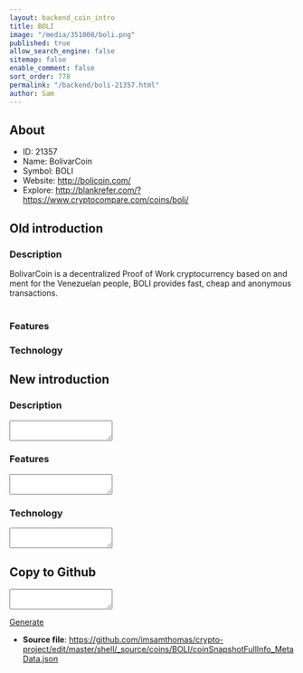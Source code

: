 ```yaml
---
layout: backend_coin_intro
title: BOLI
image: "/media/351008/boli.png"
published: true
allow_search_engine: false
sitemap: false
enable_comment: false
sort_order: 778
permalink: "/backend/boli-21357.html"
author: Sam
---
```


## About

- ID: 21357
- Name: BolivarCoin
- Symbol: BOLI
- Website: http://bolicoin.com/
- Explore: http://blankrefer.com/?https://www.cryptocompare.com/coins/boli/


## Old introduction

### Description

<p>BolivarCoin is a decentralized Proof of Work cryptocurrency based on and ment for the Venezuelan people, BOLI provides fast, cheap and anonymous transactions.<br /><br /></p>

### Features


### Technology




## New introduction


### Description
<textarea id="meta_description" name="description"></textarea>

### Features
<textarea id="meta_features" name="features"></textarea>

### Technology
<textarea id="meta_technology" name="technology"></textarea>


## Copy to Github

<textarea id="coinsnapshotfullinfo_metadata"></textarea>

<a href="#gen" onclick="generateMetaDatJson()">Generate</a>

- **Source file**: <a href="https://github.com/imsamthomas/crypto-project/edit/master/shell/_source/coins/BOLI/coinSnapshotFullInfo_MetaData.json">https://github.com/imsamthomas/crypto-project/edit/master/shell/_source/coins/BOLI/coinSnapshotFullInfo_MetaData.json</a>

